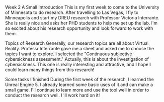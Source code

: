 Week 2
A Small Introduction
This is my first week to come to the University of Minnesota to do research. After travelling to Las Vegas, I fly to Minneapolis and start my DREU research with Professor Victoria Interrante. She is really nice and asks her PHD students to help me set up the lab. I'm so excited about his research opportunity and look forward to work with them.

Topics of Research
Generally, our research topics are all about Virtual Reality. Professr Interrante gave me a sheet and asked me to choose the topics I want to explore. I selected the "Continuous subjective cybersickness assessment." Actually, this is about the investigation of cybersickness. This one is really interesting and attractive, and I hope I could learn many things from this research!

Some tasks I finished
During the first week of the research, I learned the Unreal Engine 5. I already learned some basic uses of it and can make a small game. I'll continue to learn more and use the tool well in order to conduct the research well. I 'll work hard on it!
